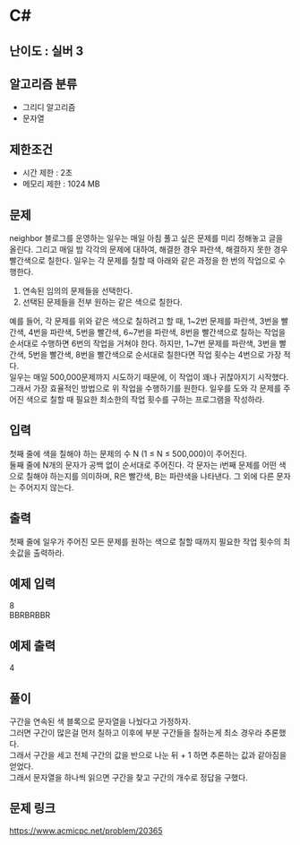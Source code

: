 # C#

## 난이도 : 실버 3

## 알고리즘 분류
  - 그리디 알고리즘
  - 문자열

## 제한조건
  - 시간 제한 : 2초
  - 메모리 제한 : 1024 MB

## 문제
neighbor 블로그를 운영하는 일우는 매일 아침 풀고 싶은 문제를 미리 정해놓고 글을 올린다. 그리고 매일 밤 각각의 문제에 대하여, 해결한 경우 파란색, 해결하지 못한 경우 빨간색으로 칠한다. 일우는 각 문제를 칠할 때 아래와 같은 과정을 한 번의 작업으로 수행한다.<br/>

  1. 연속된 임의의 문제들을 선택한다.
  2. 선택된 문제들을 전부 원하는 같은 색으로 칠한다.

예를 들어, 각 문제를 위와 같은 색으로 칠하려고 할 때, 1~2번 문제를 파란색, 3번을 빨간색, 4번을 파란색, 5번을 빨간색, 6~7번을 파란색, 8번을 빨간색으로 칠하는 작업을 순서대로 수행하면 6번의 작업을 거쳐야 한다. 하지만, 1~7번 문제를 파란색, 3번을 빨간색, 5번을 빨간색, 8번을 빨간색으로 순서대로 칠한다면 작업 횟수는 4번으로 가장 적다.<br/>
일우는 매일 500,000문제까지 시도하기 때문에, 이 작업이 꽤나 귀찮아지기 시작했다. 그래서 가장 효율적인 방법으로 위 작업을 수행하기를 원한다. 일우를 도와 각 문제를 주어진 색으로 칠할 때 필요한 최소한의 작업 횟수를 구하는 프로그램을 작성하라.<br/>

## 입력
첫째 줄에 색을 칠해야 하는 문제의 수 N (1 ≤ N ≤ 500,000)이 주어진다.<br/>
둘째 줄에 N개의 문자가 공백 없이 순서대로 주어진다. 각 문자는 i번째 문제를 어떤 색으로 칠해야 하는지를 의미하며, R은 빨간색, B는 파란색을 나타낸다. 그 외에 다른 문자는 주어지지 않는다.<br/>

## 출력
첫째 줄에 일우가 주어진 모든 문제를 원하는 색으로 칠할 때까지 필요한 작업 횟수의 최솟값을 출력하라.<br/>

## 예제 입력
8<br/>
BBRBRBBR<br/>

## 예제 출력
4<br/>

## 풀이
구간을 연속된 색 블록으로 문자열을 나눴다고 가정하자.<br/>
그러면 구간이 많은걸 먼저 칠하고 이후에 부분 구간들을 칠하는게 최소 경우라 추론했다.<br/>
그래서 구간을 세고 전체 구간의 값을 반으로 나눈 뒤 + 1 하면 추론하는 값과 같아짐을 얻었다.<br/>
그래서 문자열을 하나씩 읽으면 구간을 찾고 구간의 개수로 정답을 구했다.<br/>

## 문제 링크
https://www.acmicpc.net/problem/20365